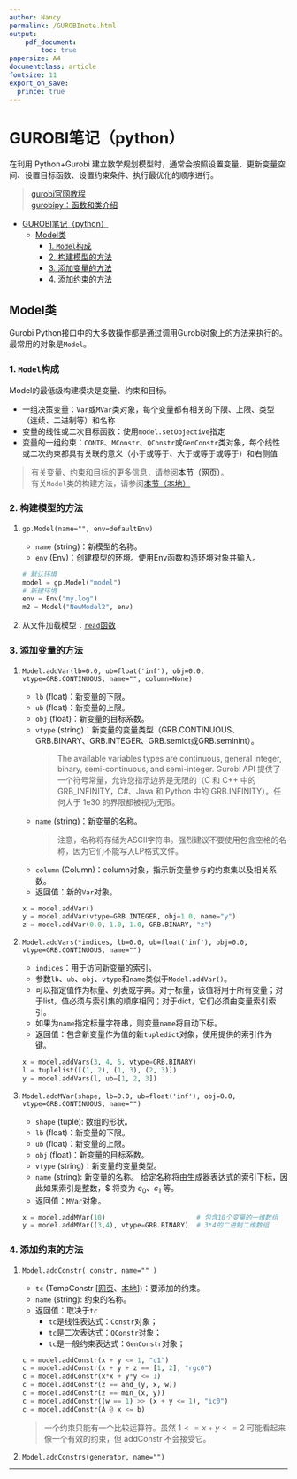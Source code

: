 ```yaml
---
author: Nancy
permalink: /GUROBInote.html
output:
    pdf_document:
        toc: true
papersize: A4
documentclass: article
fontsize: 11
export_on_save:
  prince: true
---
```


# GUROBI笔记（python）

在利用 Python+Gurobi 建立数学规划模型时，通常会按照设置变量、更新变量空间、设置目标函数、设置约束条件、执行最优化的顺序进行。  

> [gurobi官网教程](https://www.gurobi.com/documentation/9.5/quickstart_windows/cs_simple_python_example.html)  
> [gurobipy：函数和类介绍](https://www.gurobi.com/documentation/9.5/refman/py_python_api_overview.html#sec:Python)

- [GUROBI笔记（python）](#gurobi笔记python)
  - [Model类](#model类)
    - [1. ```Model```构成](#1-model构成)
    - [2. 构建模型的方法](#2-构建模型的方法)
    - [3. 添加变量的方法](#3-添加变量的方法)
    - [4. 添加约束的方法](#4-添加约束的方法)

## Model类

Gurobi Python接口中的大多数操作都是通过调用Gurobi对象上的方法来执行的。最常用的对象是```Model```。  

### 1. ```Model```构成  

Model的最低级构建模块是变量、约束和目标。  

- 一组决策变量：```Var```或```MVar```类对象，每个变量都有相关的下限、上限、类型（连续、二进制等）和名称  
- 变量的线性或二次目标函数：使用```model.setObjective```指定  
- 变量的一组约束：```CONTR```、```MConstr```、```QConstr```或```GenConstr```类对象，每个线性或二次约束都具有关联的意义（小于或等于、大于或等于或等于）和右侧值  

> 有关变量、约束和目标的更多信息，请参阅[本节（网页）](https://www.gurobi.com/documentation/9.5/refman/variables_and_constraints_.html#sec:VarsConstraintsObjectives)。  
> 有关```Model```类的构建方法，请参阅[本节（本地）](D:/gurobi952/win64/docs/refman/py_model.html)

### 2. 构建模型的方法  

1. ```gp.Model(name="", env=defaultEnv)```  
    - ```name``` (string)：新模型的名称。
    - ```env``` (Env)：创建模型的环境。使用Env函数构造环境对象并输入。

    ```python  
    # 默认环境  
    model = gp.Model("model")  
    # 新建环境  
    env = Env("my.log")  
    m2 = Model("NewModel2", env)  
    ```

2. 从文件加载模型：[```read```函数](https://www.gurobi.com/documentation/9.5/refman/py_read.html#pythonmethod:read)

### 3. 添加变量的方法  

1. ```Model.addVar(lb=0.0, ub=float('inf'), obj=0.0, vtype=GRB.CONTINUOUS, name="", column=None)```
    - ```lb``` (float)：新变量的下限。
    - ```ub``` (float)：新变量的上限。
    - ```obj``` (float)：新变量的目标系数。
    - ```vtype``` (string)：新变量的变量类型（GRB.CONTINUOUS、GRB.BINARY、GRB.INTEGER、GRB.semict或GRB.seminint）。
        > The available variables types are continuous, general integer, binary, semi-continuous, and semi-integer.
        > Gurobi API 提供了一个符号常量，允许您指示边界是无限的（C 和 C++ 中的 GRB_INFINITY，C#、Java 和 Python 中的 GRB.INFINITY）。任何大于 1e30 的界限都被视为无限。
    - ```name``` (string)：新变量的名称。
        > 注意，名称将存储为ASCII字符串。强烈建议不要使用包含空格的名称，因为它们不能写入LP格式文件。
    - ```column``` (Column)：column对象，指示新变量参与的约束集以及相关系数。
    - 返回值：新的```Var```对象。  

    ``` python  
    x = model.addVar()  
    y = model.addVar(vtype=GRB.INTEGER, obj=1.0, name="y")  
    z = model.addVar(0.0, 1.0, 1.0, GRB.BINARY, "z")  
    ```  
  
2. ```Model.addVars(*indices, lb=0.0, ub=float('inf'), obj=0.0, vtype=GRB.CONTINUOUS, name="")```
    - ```indices```：用于访问新变量的索引。
    - 参数```lb```、```ub```、```obj```、```vtype```和```name```类似于```Model.addVar()```。
    - 可以指定值作为标量、列表或字典。对于标量，该值将用于所有变量；对于list，值必须与索引集的顺序相同；对于dict，它们必须由变量索引索引。
    - 如果为```name```指定标量字符串，则变量```name```将自动下标。
    - 返回值：包含新变量作为值的新```tupledict```对象，使用提供的索引作为键。

    ``` python  
    x = model.addVars(3, 4, 5, vtype=GRB.BINARY)  
    l = tuplelist([(1, 2), (1, 3), (2, 3)])  
    y = model.addVars(l, ub=[1, 2, 3])  
    ```  
  
3. ```Model.addMVar(shape, lb=0.0, ub=float('inf'), obj=0.0, vtype=GRB.CONTINUOUS, name="")```  
    - ```shape``` (tuple): 数组的形状。
    - ```lb``` (float)：新变量的下限。
    - ```ub``` (float)：新变量的上限。
    - ```obj``` (float)：新变量的目标系数。
    - ```vtype``` (string)：新变量的变量类型。
    - ```name``` (string): 新变量的名称。 给定名称将由生成器表达式的索引下标，因此如果索引是整数，$ 将变为 $c_0$、$c_1$ 等。
    - 返回值：```MVar```对象。

    ``` python  
    x = model.addMVar(10)                       # 包含10个变量的一维数组  
    y = model.addMVar((3,4), vtype=GRB.BINARY)  # 3*4的二进制二维数组  
    ```  

### 4. 添加约束的方法  

1. ```Model.addConstr( constr, name="" )```  
    - ```tc``` (TempConstr [[网页](https://www.gurobi.com/documentation/9.5/refman/py_tempconstr.html#pythonclass:TempConstr)、[本地](D:/gurobi952/win64/docs/refman/py_tempconstr.html#pythonclass:TempConstr)])：要添加的约束。
    - ```name``` (string): 约束的名称。
    - 返回值：取决于```tc```
      - ```tc```是线性表达式：```Constr```对象；
      - ```tc```是二次表达式：```QConstr```对象；
      - ```tc```是一般约束表达式：```GenConstr```对象；  

    ``` python  
    c = model.addConstr(x + y <= 1, "c1")  
    c = model.addConstr(x + y + z == [1, 2], "rgc0")  
    c = model.addConstr(x*x + y*y <= 1)  
    c = model.addConstr(z == and_(y, x, w))  
    c = model.addConstr(z == min_(x, y))  
    c = model.addConstr((w == 1) >> (x + y <= 1), "ic0")  
    c = model.addConstr(A @ x <= b)  
    ```  

    > 一个约束只能有一个比较运算符。虽然 $1 <= x + y <= 2$ 可能看起来像一个有效的约束，但 addConstr 不会接受它。  

2. `Model.addConstrs(generator, name="")`

---
